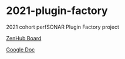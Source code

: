 # 2021-plugin-factory
2021 cohort perfSONAR Plugin Factory project

[ZenHub Board](https://app.zenhub.com/workspaces/plugin-factory-cohort-project-2021-60c0bce1d6489d000ef52008/board?repos=375354768)

[Google Doc](https://docs.google.com/document/d/15plFCQthGK6aA6zCMEUzw3A1r6krkG7C7i2jm5i07FA/edit)

